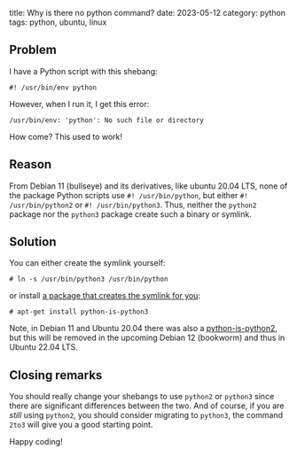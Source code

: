 title: Why is there no python command?
date: 2023-05-12
category: python
tags: python, ubuntu, linux

## Problem
I have a Python script with this shebang:
```text
#! /usr/bin/env python
```

However, when I run it, I get this error:

```text
/usr/bin/env: 'python': No such file or directory
```

How come? This used to work!

## Reason

From Debian 11 (bullseye) and its derivatives, like ubuntu 20.04 LTS,
none of the package Python scripts use `#! /usr/bin/python`, but
either `#!  /usr/bin/python2` or `#! /usr/bin/python3`. Thus, neither
the `python2` package nor the `python3` package create such a binary
or symlink.

## Solution

You can either create the symlink yourself:

```text
# ln -s /usr/bin/python3 /usr/bin/python
```

or install [a package that creates the symlink for
you](https://packages.debian.org/bullseye/python-is-python3):

```text
# apt-get install python-is-python3
```

Note, in Debian 11 and Ubuntu 20.04 there was also a
[python-is-python2](https://packages.debian.org/bullseye/python-is-python2),
but this will be removed in the upcoming Debian 12 (bookworm) and thus
in Ubuntu 22.04 LTS.

## Closing remarks
You should really change your shebangs to use `python2` or `python3`
since there are significant differences between the two. And of
course, if you are *still* using `python2`, you should consider
migrating to `python3`, the command `2to3` will give you a good
starting point.

Happy coding!
